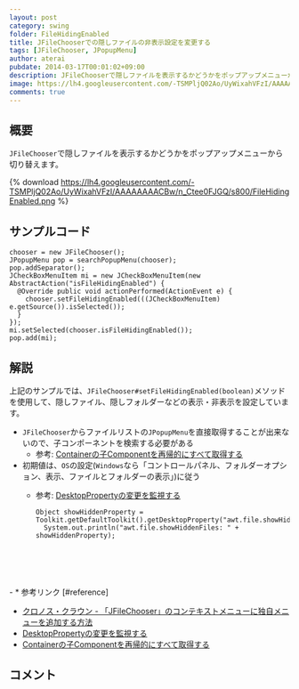 ```yaml
---
layout: post
category: swing
folder: FileHidingEnabled
title: JFileChooserでの隠しファイルの非表示設定を変更する
tags: [JFileChooser, JPopupMenu]
author: aterai
pubdate: 2014-03-17T00:01:02+09:00
description: JFileChooserで隠しファイルを表示するかどうかをポップアップメニューから切り替えます。
image: https://lh4.googleusercontent.com/-TSMPljQ02Ao/UyWixahVFzI/AAAAAAAACBw/n_Ctee0FJGQ/s800/FileHidingEnabled.png
comments: true
---
```

## 概要
`JFileChooser`で隠しファイルを表示するかどうかをポップアップメニューから切り替えます。

{% download https://lh4.googleusercontent.com/-TSMPljQ02Ao/UyWixahVFzI/AAAAAAAACBw/n_Ctee0FJGQ/s800/FileHidingEnabled.png %}

## サンプルコード
<pre class="prettyprint"><code>chooser = new JFileChooser();
JPopupMenu pop = searchPopupMenu(chooser);
pop.addSeparator();
JCheckBoxMenuItem mi = new JCheckBoxMenuItem(new AbstractAction("isFileHidingEnabled") {
  @Override public void actionPerformed(ActionEvent e) {
    chooser.setFileHidingEnabled(((JCheckBoxMenuItem) e.getSource()).isSelected());
  }
});
mi.setSelected(chooser.isFileHidingEnabled());
pop.add(mi);
</code></pre>

## 解説
上記のサンプルでは、`JFileChooser#setFileHidingEnabled(boolean)`メソッドを使用して、隠しファイル、隠しフォルダーなどの表示・非表示を設定しています。

- `JFileChooser`からファイルリストの`JPopupMenu`を直接取得することが出来ないので、子コンポーネントを検索する必要がある
    - 参考: [Containerの子Componentを再帰的にすべて取得する](https://ateraimemo.com/Swing/GetComponentsRecursively.html)
- 初期値は、`OS`の設定(`Windows`なら「コントロールパネル、フォルダーオプション、表示、ファイルとフォルダーの表示」)に従う
    - 参考: [DesktopPropertyの変更を監視する](https://ateraimemo.com/Swing/DesktopProperty.html)
        
        <pre class="prettyprint"><code>Object showHiddenProperty = Toolkit.getDefaultToolkit().getDesktopProperty("awt.file.showHiddenFiles");
        System.out.println("awt.file.showHiddenFiles: " + showHiddenProperty);
</code></pre>
    - * 参考リンク [#reference]
- [クロノス・クラウン - 「JFileChooser」のコンテキストメニューに独自メニューを追加する方法](http://crocro.com/news/20110706140746.html)
- [DesktopPropertyの変更を監視する](https://ateraimemo.com/Swing/DesktopProperty.html)
- [Containerの子Componentを再帰的にすべて取得する](https://ateraimemo.com/Swing/GetComponentsRecursively.html)

<!-- dummy comment line for breaking list -->

## コメント
